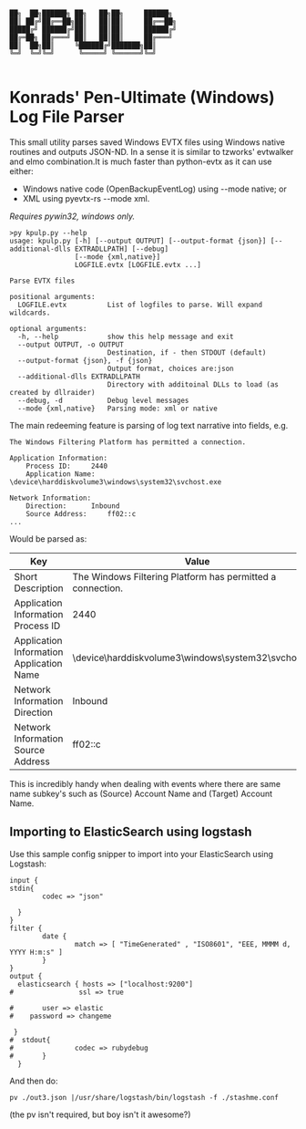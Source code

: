 ```


██╗  ██╗██████╗ ██╗   ██╗██╗     ██████╗ 
██║ ██╔╝██╔══██╗██║   ██║██║     ██╔══██╗
█████╔╝ ██████╔╝██║   ██║██║     ██████╔╝
██╔═██╗ ██╔═══╝ ██║   ██║██║     ██╔═══╝ 
██║  ██╗██║     ╚██████╔╝███████╗██║     
╚═╝  ╚═╝╚═╝      ╚═════╝ ╚══════╝╚═╝     
                                         

```
# Konrads' Pen-Ultimate (Windows) Log File Parser

This small utility parses saved Windows EVTX files using Windows native routines and outputs JSON-ND.
In a sense it is similar to tzworks' evtwalker and elmo combination.It is much faster than python-evtx as it can use either:

* Windows native code (OpenBackupEventLog) using --mode native; or 
* XML using pyevtx-rs --mode xml.

*Requires pywin32, windows only.*

```
>py kpulp.py --help
usage: kpulp.py [-h] [--output OUTPUT] [--output-format {json}] [--additional-dlls EXTRADLLPATH] [--debug]
                [--mode {xml,native}]
                LOGFILE.evtx [LOGFILE.evtx ...]

Parse EVTX files

positional arguments:
  LOGFILE.evtx          List of logfiles to parse. Will expand wildcards.

optional arguments:
  -h, --help            show this help message and exit
  --output OUTPUT, -o OUTPUT
                        Destination, if - then STDOUT (default)
  --output-format {json}, -f {json}
                        Output format, choices are:json
  --additional-dlls EXTRADLLPATH
                        Directory with additoinal DLLs to load (as created by dllraider)
  --debug, -d           Debug level messages
  --mode {xml,native}   Parsing mode: xml or native
```

The main redeeming feature is parsing of log text narrative into fields, e.g. 
```
The Windows Filtering Platform has permitted a connection.

Application Information:
	Process ID:		2440
	Application Name:	\device\harddiskvolume3\windows\system32\svchost.exe

Network Information:
	Direction:		Inbound
	Source Address:		ff02::c
...

```
Would be parsed as:

|Key    | Value |
| --- | --- |
|Short Description | The Windows Filtering Platform has permitted a connection. |
|Application Information Process ID | 2440 |
|Application Information Application Name | \device\harddiskvolume3\windows\system32\svchost.exe| 
|Network Information Direction | Inbound |
|Network Information Source Address | ff02::c |

This is incredibly handy when dealing with events where there are same name subkey's such as (Source) Account Name and (Target) Account Name.

## Importing to ElasticSearch using logstash ##
Use this sample config snipper to import into your ElasticSearch using Logstash:
```
input {
stdin{
        codec => "json"

  }
}
filter {
        date {
                match => [ "TimeGenerated" , "ISO8601", "EEE, MMMM d, YYYY H:m:s" ]
        }
}
output {
  elasticsearch { hosts => ["localhost:9200"]
#                ssl => true

#       user => elastic
#    password => changeme

 }
#  stdout{
#               codec => rubydebug
#       }
  }

```
And then do:

```pv ./out3.json |/usr/share/logstash/bin/logstash -f ./stashme.conf```

(the pv isn't required, but boy isn't it awesome?)

